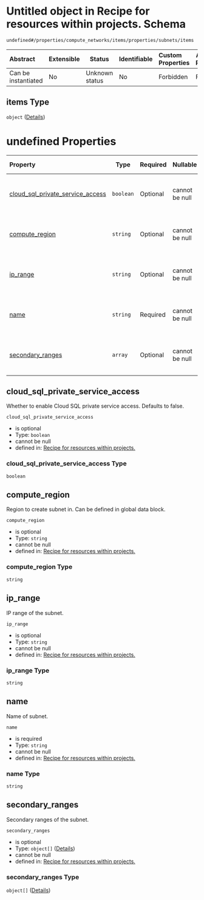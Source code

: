 # Untitled object in Recipe for resources within projects. Schema

```txt
undefined#/properties/compute_networks/items/properties/subnets/items
```




| Abstract            | Extensible | Status         | Identifiable | Custom Properties | Additional Properties | Access Restrictions | Defined In                                                                                                          |
| :------------------ | ---------- | -------------- | ------------ | :---------------- | --------------------- | ------------------- | ------------------------------------------------------------------------------------------------------------------- |
| Can be instantiated | No         | Unknown status | No           | Forbidden         | Forbidden             | none                | [resources.schema.json\*](../../../../../../../../../../tmp/182028425/resources.schema.json "open original schema") |

## items Type

`object` ([Details](resources-properties-compute_networks-items-properties-subnets-items.md))

# undefined Properties

| Property                                                              | Type      | Required | Nullable       | Defined by                                                                                                                                                                                                                                                                       |
| :-------------------------------------------------------------------- | --------- | -------- | -------------- | :------------------------------------------------------------------------------------------------------------------------------------------------------------------------------------------------------------------------------------------------------------------------------- |
| [cloud_sql_private_service_access](#cloud_sql_private_service_access) | `boolean` | Optional | cannot be null | [Recipe for resources within projects.](resources-properties-compute_networks-items-properties-subnets-items-properties-cloud_sql_private_service_access.md "undefined#/properties/compute_networks/items/properties/subnets/items/properties/cloud_sql_private_service_access") |
| [compute_region](#compute_region)                                     | `string`  | Optional | cannot be null | [Recipe for resources within projects.](resources-properties-compute_networks-items-properties-subnets-items-properties-compute_region.md "undefined#/properties/compute_networks/items/properties/subnets/items/properties/compute_region")                                     |
| [ip_range](#ip_range)                                                 | `string`  | Optional | cannot be null | [Recipe for resources within projects.](resources-properties-compute_networks-items-properties-subnets-items-properties-ip_range.md "undefined#/properties/compute_networks/items/properties/subnets/items/properties/ip_range")                                                 |
| [name](#name)                                                         | `string`  | Required | cannot be null | [Recipe for resources within projects.](resources-properties-compute_networks-items-properties-subnets-items-properties-name.md "undefined#/properties/compute_networks/items/properties/subnets/items/properties/name")                                                         |
| [secondary_ranges](#secondary_ranges)                                 | `array`   | Optional | cannot be null | [Recipe for resources within projects.](resources-properties-compute_networks-items-properties-subnets-items-properties-secondary_ranges.md "undefined#/properties/compute_networks/items/properties/subnets/items/properties/secondary_ranges")                                 |

## cloud_sql_private_service_access

Whether to enable Cloud SQL private service access. Defaults to false.


`cloud_sql_private_service_access`

-   is optional
-   Type: `boolean`
-   cannot be null
-   defined in: [Recipe for resources within projects.](resources-properties-compute_networks-items-properties-subnets-items-properties-cloud_sql_private_service_access.md "undefined#/properties/compute_networks/items/properties/subnets/items/properties/cloud_sql_private_service_access")

### cloud_sql_private_service_access Type

`boolean`

## compute_region

Region to create subnet in. Can be defined in global data block.


`compute_region`

-   is optional
-   Type: `string`
-   cannot be null
-   defined in: [Recipe for resources within projects.](resources-properties-compute_networks-items-properties-subnets-items-properties-compute_region.md "undefined#/properties/compute_networks/items/properties/subnets/items/properties/compute_region")

### compute_region Type

`string`

## ip_range

IP range of the subnet.


`ip_range`

-   is optional
-   Type: `string`
-   cannot be null
-   defined in: [Recipe for resources within projects.](resources-properties-compute_networks-items-properties-subnets-items-properties-ip_range.md "undefined#/properties/compute_networks/items/properties/subnets/items/properties/ip_range")

### ip_range Type

`string`

## name

Name of subnet.


`name`

-   is required
-   Type: `string`
-   cannot be null
-   defined in: [Recipe for resources within projects.](resources-properties-compute_networks-items-properties-subnets-items-properties-name.md "undefined#/properties/compute_networks/items/properties/subnets/items/properties/name")

### name Type

`string`

## secondary_ranges

Secondary ranges of the subnet.


`secondary_ranges`

-   is optional
-   Type: `object[]` ([Details](resources-properties-compute_networks-items-properties-subnets-items-properties-secondary_ranges-items.md))
-   cannot be null
-   defined in: [Recipe for resources within projects.](resources-properties-compute_networks-items-properties-subnets-items-properties-secondary_ranges.md "undefined#/properties/compute_networks/items/properties/subnets/items/properties/secondary_ranges")

### secondary_ranges Type

`object[]` ([Details](resources-properties-compute_networks-items-properties-subnets-items-properties-secondary_ranges-items.md))
